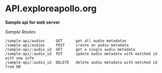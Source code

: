 # API.exploreapollo.org

**Sample api for web server**

*Sample Routes*

    /sample-api/audios     GET		get all audio metadatas
    /sample-api/audios	   POST	  	create an audio metadata
    /sample-api/:audio_id  GET      get a single audio metadata	
    /sample-api/:audio_id  PUT      update audio metadata with matched id with new info
    /sample-api/:audio_id  DELETE   delete audio metadata with matched id from DB


